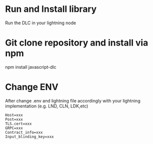 # Run and Install library

Run the DLC in your lightning node

# Git clone repository and install via npm

npm install javascript-dlc

# Change ENV 

After change .env and lightning file accordingly with your lightning implementation (e.g. LND, CLN, LDK,etc)
```
Host=xxx
Post=xxx
TLS.cert=xxx
GRPC=xxx
Contract_info=xxx
Input_blinding_key=xxx
